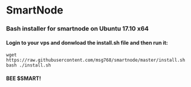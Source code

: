 # SmartNode
### Bash installer for smartnode on Ubuntu 17.10 x64

#### Login to your vps and donwload the install.sh file and then run it:

```
wget https://raw.githubusercontent.com/msg768/smartnode/master/install.sh
bash ./install.sh
```

#### BEE $SMART!
